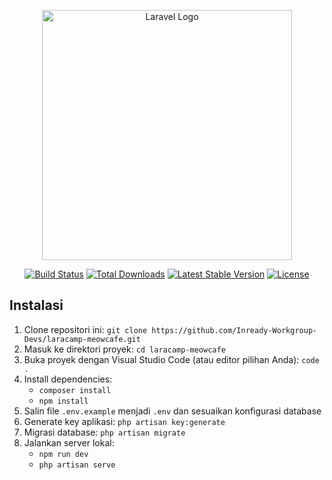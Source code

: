 <p align="center"><a href="https://laravel.com" target="_blank"><img src="https://raw.githubusercontent.com/laravel/art/master/logo-lockup/5%20SVG/2%20CMYK/1%20Full%20Color/laravel-logolockup-cmyk-red.svg" width="400" alt="Laravel Logo"></a></p>

<p align="center">
<a href="https://github.com/laravel/framework/actions"><img src="https://github.com/laravel/framework/workflows/tests/badge.svg" alt="Build Status"></a>
<a href="https://packagist.org/packages/laravel/framework"><img src="https://img.shields.io/packagist/dt/laravel/framework" alt="Total Downloads"></a>
<a href="https://packagist.org/packages/laravel/framework"><img src="https://img.shields.io/packagist/v/laravel/framework" alt="Latest Stable Version"></a>
<a href="https://packagist.org/packages/laravel/framework"><img src="https://img.shields.io/packagist/l/laravel/framework" alt="License"></a>
</p>

## Instalasi
1. Clone repositori ini: `git clone https://github.com/Inready-Workgroup-Devs/laracamp-meowcafe.git`
2. Masuk ke direktori proyek: `cd laracamp-meowcafe`
3. Buka proyek dengan Visual Studio Code (atau editor pilihan Anda): `code .`
4. Install dependencies:
   - `composer install`
   - `npm install`
6. Salin file `.env.example` menjadi `.env` dan sesuaikan konfigurasi database
7. Generate key aplikasi: `php artisan key:generate`
8. Migrasi database: `php artisan migrate`
9. Jalankan server lokal:
   - `npm run dev`
   - `php artisan serve`
